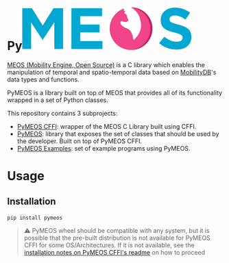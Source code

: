 # Py![MEOS Logo](./doc/images/meos-logo.png)

[MEOS (Mobility Engine, Open Source)](https://www.libmeos.org/) is a C library which enables the manipulation of
temporal and spatio-temporal data based on [MobilityDB](https://mobilitydb.com/)'s data types and functions.

PyMEOS is a library built on top of MEOS that provides all of its functionality wrapped in a set of Python classes.

This repository contains 3 subprojects:

- [PyMEOS CFFI](./pymeos_cffi): wrapper of the MEOS C Library built using CFFI.
- [PyMEOS](./pymeos): library that exposes the set of classes that should be used by the developer. Built on top of
  PyMEOS CFFI.
- [PyMEOS Examples](./pymeos_examples): set of example programs using PyMEOS.

# Usage

## Installation

````shell
pip install pymeos
````

> :warning: PyMEOS wheel should be compatible with any system, but it is possible that the pre-built distribution is 
> not available for PyMEOS CFFI for some OS/Architectures. If it is not available, see the [installation notes on PyMEOS CFFI's readme](./pymeos_cffi#installation) 
> on how to proceed

